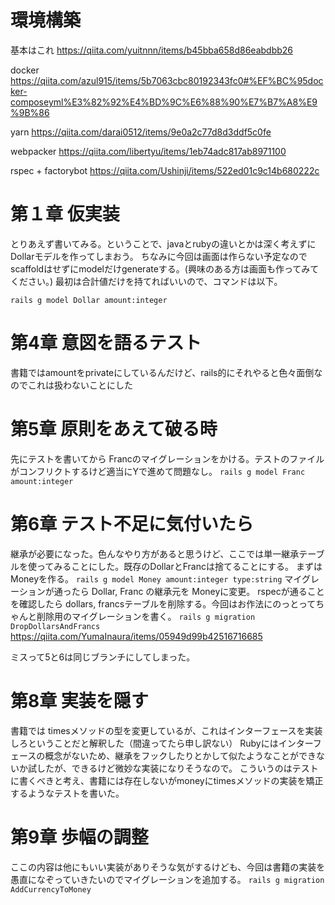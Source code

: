 # 環境構築
基本はこれ
https://qiita.com/yuitnnn/items/b45bba658d86eabdbb26

docker
https://qiita.com/azul915/items/5b7063cbc80192343fc0#%EF%BC%95docker-composeyml%E3%82%92%E4%BD%9C%E6%88%90%E7%B7%A8%E9%9B%86

yarn
https://qiita.com/darai0512/items/9e0a2c77d8d3ddf5c0fe

webpacker
https://qiita.com/libertyu/items/1eb74adc817ab8971100

rspec + factorybot
https://qiita.com/Ushinji/items/522ed01c9c14b680222c


# 第１章 仮実装
とりあえず書いてみる。ということで、javaとrubyの違いとかは深く考えずにDollarモデルを作ってしまおう。
ちなみに今回は画面は作らない予定なのでscaffoldはせずにmodelだけgenerateする。(興味のある方は画面も作ってみてください。)
最初は合計値だけを持てればいいので、コマンドは以下。

`rails g model Dollar amount:integer`

# 第4章 意図を語るテスト
書籍ではamountをprivateにしているんだけど、rails的にそれやると色々面倒なのでこれは扱わないことにした

# 第5章 原則をあえて破る時
先にテストを書いてから Francのマイグレーションをかける。テストのファイルがコンフリクトするけど適当にYで進めて問題なし。
`rails g model Franc amount:integer`

# 第6章 テスト不足に気付いたら
継承が必要になった。色んなやり方があると思うけど、ここでは単一継承テーブルを使ってみることにした。既存のDollarとFrancは捨てることにする。
まずはMoneyを作る。
`rails g model Money amount:integer type:string`
マイグレーションが通ったら Dollar, Franc の継承元を Moneyに変更。
rspecが通ることを確認したら dollars, francsテーブルを削除する。今回はお作法にのっとってちゃんと削除用のマイグレーションを書く。
`rails g migration DropDollarsAndFrancs`
https://qiita.com/YumaInaura/items/05949d99b42516716685

ミスって5と6は同じブランチにしてしまった。

# 第8章 実装を隠す
書籍では timesメソッドの型を変更しているが、これはインターフェースを実装しろということだと解釈した（間違ってたら申し訳ない）
Rubyにはインターフェースの概念がないため、継承をフックしたりとかして似たようなことができないか試したが、できるけど微妙な実装になりそうなので。
こういうのはテストに書くべきと考え、書籍には存在しないがmoneyにtimesメソッドの実装を矯正するようなテストを書いた。

# 第9章 歩幅の調整
ここの内容は他にもいい実装がありそうな気がするけども、今回は書籍の実装を愚直になぞっていきたいのでマイグレーションを追加する。
`rails g migration AddCurrencyToMoney`

